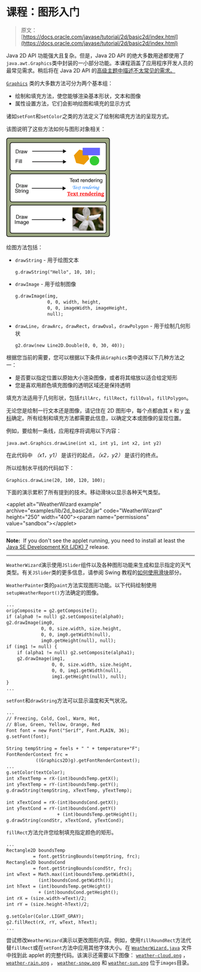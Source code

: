 # 课程：图形入门

> 原文： [https://docs.oracle.com/javase/tutorial/2d/basic2d/index.html](https://docs.oracle.com/javase/tutorial/2d/basic2d/index.html)

Java 2D API 功能强大且复杂。但是，Java 2D API 的绝大多数用途都使用了`java.awt.Graphics`类中封装的一小部分功能。本课程涵盖了应用程序开发人员的最常见需求。稍后将在 Java 2D API 的[高级主题中描述不太常见的需求。](../advanced/index.html)

[`Graphics`](https://docs.oracle.com/javase/8/docs/api/java/awt/Graphics.html) 类的大多数方法可分为两个基本组：

*   绘制和填充方法，使您能够渲染基本形状，文本和图像
*   属性设置方法，它们会影响绘图和填充的显示方式

诸如`setFont`和`setColor`之类的方法定义了绘制和填充方法的呈现方式。

该图说明了这些方法如何与图形对象相关：

![This figure represents basic methods of the Graphics class ](img/cbe470dcfce104fad70f4495aa02f820.jpg)

绘图方法包括：

*   `drawString` - 用于绘图文本

    ```
    g.drawString("Hello", 10, 10);

    ```

*   `drawImage` - 用于绘制图像

    ```
    g.drawImage(img, 
                0, 0, width, height,
                0, 0, imageWidth, imageHeight,
                null);                    

    ```

*   `drawLine`，`drawArc`，`drawRect`，`drawOval`，`drawPolygon` - 用于绘制几何形状

    ```
    g2.draw(new Line2D.Double(0, 0, 30, 40));

    ```

根据您当前的需要，您可以根据以下条件从`Graphics`类中选择以下几种方法之一：

*   是否要以指定位置以原始大小渲染图像，或者将其缩放以适合给定矩形
*   您是喜欢用颜色填充图像的透明区域还是保持透明

填充方法适用于几何形状，包括`fillArc`，`fillRect`，`fillOval`，`fillPolygon`。

无论您是绘制一行文本还是图像，请记住在 2D 图形中，每个点都由其 x 和 y [坐标](../overview/coordinate.html)确定。所有绘制和填充方法都需要此信息，以确定文本或图像的呈现位置。

例如，要绘制一条线，应用程序将调用以下内容：

`java.awt.Graphics.drawLine(int x1, int y1, int x2, int y2)`

在此代码中 _（x1，y1）_ 是该行的起点，_（x2，y2）_ 是该行的终点。

所以绘制水平线的代码如下：

`Graphics.drawLine(20, 100, 120, 100);`

下面的演示累积了所有提到的技术。移动滑块以显示各种天气类型。

&lt;applet alt="WeatherWizard example" archive="examples/lib/2d_basic2d.jar" code="WeatherWizard" height="250" width="400"&gt;&lt;param name="permissions" value="sandbox"&gt;&lt;/applet&gt;

* * *

**Note:**  If you don't see the applet running, you need to install at least the [Java SE Development Kit (JDK) 7](http://www.oracle.com/technetwork/java/javase/downloads/index.html) release.

* * *

`WeatherWizard`演示使用`JSlider`组件以及各种图形功能来生成和显示指定的天气类型。有关`JSlider`类的更多信息，请参阅 Swing 教程的[如何使用滑块](../../uiswing/components/slider.html)部分。

`WeatherPainter`类的`paint`方法实现图形功能。以下代码绘制使用`setupWeatherReport()`方法确定的图像。

```
...
origComposite = g2.getComposite();
if (alpha0 != null) g2.setComposite(alpha0);
g2.drawImage(img0,
             0, 0, size.width, size.height,
             0, 0, img0.getWidth(null),
             img0.getHeight(null), null);
if (img1 != null) {
    if (alpha1 != null) g2.setComposite(alpha1);
    g2.drawImage(img1,
                 0, 0, size.width, size.height,
                 0, 0, img1.getWidth(null),
                 img1.getHeight(null), null);
} 
...

```

`setFont`和`drawString`方法可以显示温度和天气状况。

```
...
// Freezing, Cold, Cool, Warm, Hot,
// Blue, Green, Yellow, Orange, Red
Font font = new Font("Serif", Font.PLAIN, 36);
g.setFont(font);

String tempString = feels + " " + temperature+"F";
FontRenderContext frc =
           ((Graphics2D)g).getFontRenderContext();
...
g.setColor(textColor);
int xTextTemp = rX-(int)boundsTemp.getX();
int yTextTemp = rY-(int)boundsTemp.getY();
g.drawString(tempString, xTextTemp, yTextTemp);

int xTextCond = rX-(int)boundsCond.getX();
int yTextCond = rY-(int)boundsCond.getY()
                   + (int)boundsTemp.getHeight();
g.drawString(condStr, xTextCond, yTextCond);

```

`fillRect`方法允许您绘制填充指定颜色的矩形。

```
...
Rectangle2D boundsTemp 
          = font.getStringBounds(tempString, frc);
Rectangle2D boundsCond 
          = font.getStringBounds(condStr, frc);
int wText = Math.max((int)boundsTemp.getWidth(),
            (int)boundsCond.getWidth());
int hText = (int)boundsTemp.getHeight()
            + (int)boundsCond.getHeight();
int rX = (size.width-wText)/2;
int rY = (size.height-hText)/2;

g.setColor(Color.LIGHT_GRAY);
g2.fillRect(rX, rY, wText, hText);
...

```

尝试修改`WeatherWizard`演示以更改图形内容。例如，使用`fillRoundRect`方法代替`fillRect`或在`setFont`方法中应用其他字体大小。在 [`WeatherWizard.java`](examples/WeatherWizard.java) 文件中找到此 applet 的完整代码。该演示还需要以下图像： [`weather-cloud.png`](examplhttps://docs.oracle.com/javase/tutorial/images/weather-cloud.png) ， [`weather-rain.png`](examplhttps://docs.oracle.com/javase/tutorial/images/weather-rain.png) ， [`weather-snow.png`](examplhttps://docs.oracle.com/javase/tutorial/images/weather-snow.png) 和 [`weather-sun.png`](examplhttps://docs.oracle.com/javase/tutorial/images/weather-sun.png) 位于`images`目录。